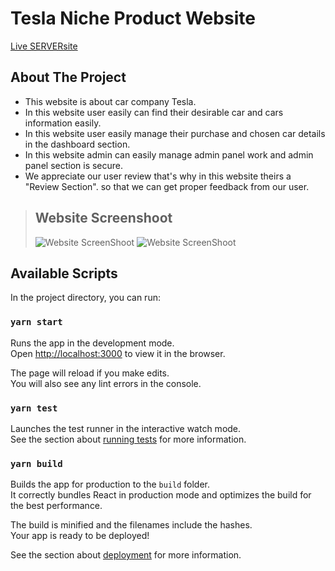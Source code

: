 # Tesla Niche Product Website

[Live SERVERsite](https://racycar.herokuapp.com/)

## About The Project

- This website is about car company Tesla.
- In this website user easily can find their desirable car and cars information easily.
- In this website user easily manage their purchase and chosen car details in the dashboard section.
- In this website admin can easily manage admin panel work and admin panel section is secure.
- We appreciate our user review that's why in this website theirs a "Review Section". so that we can get proper feedback from our user.

> ## Website Screenshoot <br>
>
> ![Website ScreenShoot](https://i.ibb.co/L5P25qQ/Screenshot-179.png) ![Website ScreenShoot](https://i.ibb.co/9ch6VST/Screenshot-180.png)

## Available Scripts

In the project directory, you can run:

### `yarn start`

Runs the app in the development mode.\
Open [http://localhost:3000](http://localhost:3000) to view it in the browser.

The page will reload if you make edits.\
You will also see any lint errors in the console.

### `yarn test`

Launches the test runner in the interactive watch mode.\
See the section about [running tests](https://facebook.github.io/create-react-app/docs/running-tests) for more information.

### `yarn build`

Builds the app for production to the `build` folder.\
It correctly bundles React in production mode and optimizes the build for the best performance.

The build is minified and the filenames include the hashes.\
Your app is ready to be deployed!

See the section about [deployment](https://facebook.github.io/create-react-app/docs/deployment) for more information.
